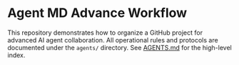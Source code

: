 # Agent MD Advance Workflow

This repository demonstrates how to organize a GitHub project for advanced AI agent collaboration. All operational rules and protocols are documented under the `agents/` directory. See [AGENTS.md](AGENTS.md) for the high-level index.
